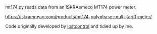 mt174.py reads data from an ISKRAemeco MT174 power meter.

https://iskraemeco.com/products/mt174-polyphase-multi-tariff-meter/

Code originally developed by [lostcontrol](https://github.com/lostcontrol/) and tidied up by me.
